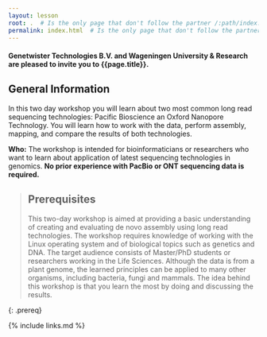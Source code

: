 ```yaml
---
layout: lesson
root: .  # Is the only page that don't follow the partner /:path/index.html
permalink: index.html  # Is the only page that don't follow the partner /:path/index.html
---
```

<h4>Genetwister Technologies B.V. and Wageningen University & Research are pleased to invite you to <strong>{{page.title}}</strong>.</h4>

<h2 id="general">General Information</h2>

In this two day workshop you will learn about two most common long read sequencing technologies: Pacific Bioscience an Oxford Nanopore Technology. You will learn how to work with the data, perform assembly, mapping, and compare the results of both technologies.

<p id="who">
  <strong>Who:</strong>
  The workshop is intended for bioinformaticians or researchers who want to learn about application of latest sequencing technologies in genomics. 
  <strong>No prior experience with PacBio or ONT sequencing data is required.</strong>
</p>


> ## Prerequisites
>
> This two-day workshop is aimed at providing a basic understanding of creating and evaluating de novo assembly using long read technologies. The workshop requires knowledge of working with the Linux operating system and of biological topics such as genetics and DNA.
> The target audience consists of Master/PhD students or researchers working in the Life Sciences. Although the data is from a plant genome, the learned principles can be applied to many other organisms, including bacteria, fungi and mammals. 
> The idea behind this workshop is that you learn the most by doing and discussing the results.
   
{: .prereq}

{% include links.md %}
